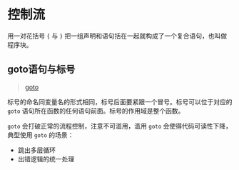 # 控制流

用一对花括号 `{` 与 `}` 把一组声明和语句括在一起就构成了一个复合语句，也叫做程序块。

## goto语句与标号

> [goto](./054-goto.c)

标号的命名同变量名的形式相同，标号后面要紧跟一个冒号。标号可以位于对应的 `goto` 语句所在函数的任何语句前面。标号的作用域是整个函数。

`goto` 会打破正常的流程控制，注意不可滥用，滥用 `goto` 会使得代码可读性下降，典型使用 `goto` 的场景：

- 跳出多层循环
- 出错逻辑的统一处理
